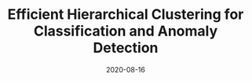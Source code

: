 ---
title: "Efficient Hierarchical Clustering for Classification and Anomaly Detection"
collection: underreview
date: 2020-08-16
venue: 'Under Review'
paperurl: ''
citation: 'With: Ishita Doshi, Sreekalyan Sajjala, Rushi Bhatt, Anirban Dasgupta.'
permalink: /publication/2015-10-01-paper-title-number-10
excerpt: 'This paper is about the number 3. The number 4 is left for future work.'
---